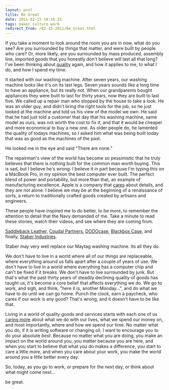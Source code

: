 ```yaml
---
layout: post
title: Be Great
date: 2011-02-15 10:16:25
tags: maker culture work
redirect_from: /02-15-2011/Be_Great.html
---
```


If you take a moment to look around the room you are in now, what do you see?
Are you surrounded by things that matter, and were built by people who care?
Or, more likely, are you surrounded by mass produced, assembly line, imported
goods that you honestly don't believe will last all that long? I've been
thinking about [quality][1]
again, and how it applies to me, to what I do, and how I spend my time.

It started with our washing machine. After seven years, our washing machine
looks like it's on its last legs. Seven years sounds like a long time to have
an appliance, but its really not. When our grandparents bought appliances they
were built to last for thirty years, now they are built to last five. We
called up a repair man who stopped by the house to take a look. He was an
older guy, and didn't bring the right tools for the job, so he just looked at
the machine and told us his view of the model we own. He said that he had just
told a customer that day that his washing machine, same model as ours, was not
worth the cost to fix it, and that it would be cheaper and more economical to
buy a new one. As older people do, he lamented the quality of todays machines,
so I asked him what was being built today that was as good as the machines of
the past.

He looked me in the eye and said "There are none."

The repairman's view of the world has become so pessimistic that he truly
believes that there is nothing built for the common man worth buying. This is
sad, but I believe he's wrong. I believe it in part because I'm typing this on
a MacBook Pro, in my opinion the best computer ever built. The perfect blend
of power and portability, but more than that, an example of manufacturing
excellence. Apple is a company that [cares][2]
about details, and they are not alone. I believe we may be at the beginning of
a renaissance of sorts, a return to traditionally crafted goods created by
artisans and engineers.

These people have inspired me to do better, to be more, to remember the
attention to detail that the Navy demanded of me. Take a minute to read these
stories, watch their videos, and see where they are coming from.

[Saddleback Leather][3],
[Coudal Partners][4],
[DODOcase][5], [Blackbox
Case][6], and finally, [Staber
Industries][7].

Staber may very well replace our Maytag washing machine. Its all they do.

We don't have to live in a world where all of our _things_ are replaceable,
where everything around us falls apart after a couple of years of use. We
don't have to live in a world where everything has a computer chip and can't
be fixed if it breaks. We don't have to live surrounded by junk. But that's
what the past thirty years of steadily declining quality of goods has taught
us, it's become a core belief that affects everything we do. We go to work,
and sigh, and think, "here it is, another Monday…", and do what we have to do
until we can go home. Punch the clock, earn a paycheck, who cares if our work
is any good? That's wrong, and it doesn't have to be like that.

Living in a world of quality goods and services starts with each one of us
[caring more][8] about what we do
with our lives, what we spend our money on, and most importantly, where and
how we spend our time. No matter what you do, if it is writing software or
changing oil, I want to encourage you to do your absolute _best_. Because no
matter what you are doing, you make an impact on the world around you, you
matter because you are here, and when you start to believe that what you do
makes a difference, you start to care a little more, and when you care about
your work, you make the world around you a little better every day.

So, today, as you go to work, or prepare for the next day, or think about what
might come next…

be great.


[1]: https://jonathanbuys.com/06-16-2010/quality.html
[2]: http://www.apple.com/macbookpro/
[3]: http://www.saddlebackleather.com/19-saddleback-story
[4]: http://coudal.com/wings/
[5]: http://www.dodocase.com/
[6]: http://www.blackboxcase.com/pages/how-we-do-it
[7]: http://www.staber.com/aboutus
[8]: http://www.43folders.com/2010/02/05/first-care
